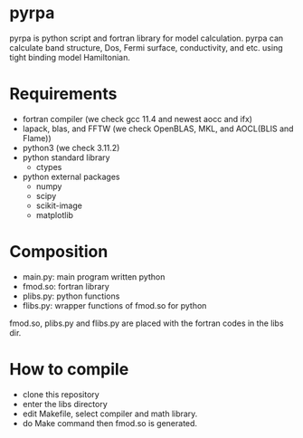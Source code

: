 # pyrpa
pyrpa is python script and fortran library for model calculation.
pyrpa can calculate band structure, Dos, Fermi surface, conductivity, and etc. using tight binding model Hamiltonian.

# Requirements
- fortran compiler (we check gcc 11.4 and newest aocc and ifx)
- lapack, blas, and FFTW (we check OpenBLAS, MKL, and AOCL(BLIS and Flame))
- python3 (we check 3.11.2)
- python standard library
  - ctypes
- python external packages
  - numpy
  - scipy
  - scikit-image
  - matplotlib

# Composition
- main.py: main program written python
- fmod.so: fortran library
- plibs.py: python functions
- flibs.py: wrapper functions of fmod.so for python

fmod.so, plibs.py and flibs.py are placed with the fortran codes in the libs dir.

# How to compile
- clone this repository
- enter the libs directory
- edit Makefile, select compiler and math library.
- do Make command then fmod.so is generated.